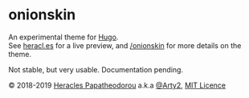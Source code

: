 # onionskin

An experimental theme for [Hugo](https://gohugo.io/).  
See [heracl.es](htts://heracl.es) for a live preview, and [/onionskin](htts://heracl.es/onionskin) for more details on the theme.

Not stable, but very usable. Documentation pending.


© 2018-2019 [Heracles Papatheodorou](http://heracl.es) a.k.a [@Arty2](https://www.twitter.com/Arty2), [MIT Licence](LICENCE.txt)

